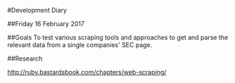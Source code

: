 #Development Diary

##Friday 16 February 2017

##Goals
To test various scraping tools and approaches to get and parse the relevant data from a single companies' SEC page. 


##Research

http://ruby.bastardsbook.com/chapters/web-scraping/